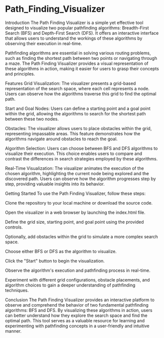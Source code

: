 # Path_Finding_Visualizer
Introduction
The Path Finding Visualizer is a simple yet effective tool designed to visualize two popular pathfinding algorithms: Breadth-First Search (BFS) and Depth-First Search (DFS). It offers an interactive interface that allows users to understand the workings of these algorithms by observing their execution in real-time.

Pathfinding algorithms are essential in solving various routing problems, such as finding the shortest path between two points or navigating through a maze. The Path Finding Visualizer provides a visual representation of these algorithms in action, making it easier for users to grasp their concepts and principles.

Features
Grid Visualization: The visualizer presents a grid-based representation of the search space, where each cell represents a node. Users can observe how the algorithms traverse this grid to find the optimal path.

Start and Goal Nodes: Users can define a starting point and a goal point within the grid, allowing the algorithms to search for the shortest path between these two nodes.

Obstacles: The visualizer allows users to place obstacles within the grid, representing impassable areas. This feature demonstrates how the algorithms navigate around obstacles to reach the goal.

Algorithm Selection: Users can choose between BFS and DFS algorithms to visualize their execution. This choice enables users to compare and contrast the differences in search strategies employed by these algorithms.

Real-Time Visualization: The visualizer animates the execution of the chosen algorithm, highlighting the current node being explored and the discovered path. Users can observe how the algorithm progresses step by step, providing valuable insights into its behavior.

Getting Started
To use the Path Finding Visualizer, follow these steps:

Clone the repository to your local machine or download the source code.

Open the visualizer in a web browser by launching the index.html file.

Define the grid size, starting point, and goal point using the provided controls.

Optionally, add obstacles within the grid to simulate a more complex search space.

Choose either BFS or DFS as the algorithm to visualize.

Click the "Start" button to begin the visualization.

Observe the algorithm's execution and pathfinding process in real-time.

Experiment with different grid configurations, obstacle placements, and algorithm choices to gain a deeper understanding of pathfinding techniques.

Conclusion
The Path Finding Visualizer provides an interactive platform to observe and comprehend the behavior of two fundamental pathfinding algorithms: BFS and DFS. By visualizing these algorithms in action, users can better understand how they explore the search space and find the optimal path. This tool serves as a valuable resource for learning and experimenting with pathfinding concepts in a user-friendly and intuitive manner.




